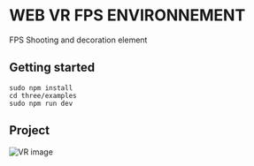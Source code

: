 # WEB VR FPS ENVIRONNEMENT

FPS Shooting and decoration element

## Getting started

    sudo npm install
    cd three/examples
    sudo npm run dev
## Project
![VR image](https://media.giphy.com/media/lRqHC8QYiM7iMOw1MO/giphy.gif)
